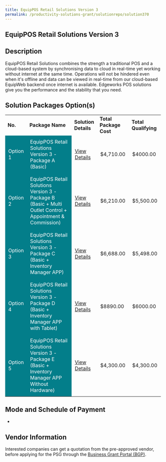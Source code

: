 ```yaml
---
title: EquipPOS Retail Solutions Version 3
permalink: /productivity-solutions-grant/solutionrepo/solution370
---
```


## EquipPOS Retail Solutions Version 3

## Description

EquipPOS Retail Solutions combines the strength a traditional POS and a cloud-based system by synchronising data to cloud in real-time yet working without internet at the same time. Operations will not be hindered even when it's offline and  data can be viewed in real-time from our cloud-based EquipWeb backend once internet is available. Edgeworks POS solutions give you the performance and the stability that you need.

## Solution Packages Option(s)

<table>
<tr>
<td><b>No.</b></td>
<td><b>Package Name</b></td>
<td><b>Solution Details</b></td>
<td><b>Total Package Cost</b></td>
<td><b>Total Qualifying</b></td>
</tr>
<tr>
<td style='padding: 10px; background-color: #037E8A; color: #FFFFFF;'>Option 1</td>
<td style='padding: 10px; background-color: #037E8A; color: #FFFFFF;'>EquipPOS Retail Solutions Version 3 - Package A (Basic)</td>
<td style='padding: 10px;'><a href='https://www.gobusiness.gov.sg/images/psg/Desensitised_Edgework_Annex_3_CR_wef_25_Nov_2021_Part_1.pdf' target='_blank'>View Details</a></td>
<td style='padding: 10px;'>$4,710.00</td>
<td style='padding: 10px;'>$4000.00</td>
</tr>
<tr>
<td style='padding: 10px; background-color: #037E8A; color: #FFFFFF;'>Option 2</td>
<td style='padding: 10px; background-color: #037E8A; color: #FFFFFF;'>EquipPOS Retail Solutions Version 3 - Package B (Basic + Multi Outlet Control + Appointment & Commission)</td>
<td style='padding: 10px;'><a href='https://www.gobusiness.gov.sg/images/psg/Desensitised_Edgework_Annex_3_CR_wef_25_Nov_2021_Part_2.pdf' target='_blank'>View Details</a></td>
<td style='padding: 10px;'>$6,210.00</td>
<td style='padding: 10px;'>$5,500.00</td>
</tr>
<tr>
<td style='padding: 10px; background-color: #037E8A; color: #FFFFFF;'>Option 3</td>
<td style='padding: 10px; background-color: #037E8A; color: #FFFFFF;'>EquipPOS Retail Solutions Version 3 - Package C (Basic + Inventory Manager APP)</td>
<td style='padding: 10px;'><a href='https://www.gobusiness.gov.sg/images/psg/Desensitised_Edgework_Annex_3_CR_wef_25_Nov_2021_Part_3.pdf' target='_blank'>View Details</a></td>
<td style='padding: 10px;'>$6,688.00</td>
<td style='padding: 10px;'>$5,498.00</td>
</tr>
<tr>
<td style='padding: 10px; background-color: #037E8A; color: #FFFFFF;'>Option 4</td>
<td style='padding: 10px; background-color: #037E8A; color: #FFFFFF;'>EquipPOS Retail Solutions Version 3 - Package D (Basic + Inventory Manager APP with Tablet)</td>
<td style='padding: 10px;'><a href='https://www.gobusiness.gov.sg/images/psg/Desensitised_Edgework_Annex_3_CR_wef_25_Nov_2021_Part_4.pdf' target='_blank'>View Details</a></td>
<td style='padding: 10px;'>$8890.00</td>
<td style='padding: 10px;'>$6000.00</td>
</tr>
<tr>
<td style='padding: 10px; background-color: #037E8A; color: #FFFFFF;'>Option 5</td>
<td style='padding: 10px; background-color: #037E8A; color: #FFFFFF;'>EquipPOS Retail Solutions Version 3 - Package E (Basic + Inventory Manager APP Without Hardware)</td>
<td style='padding: 10px;'><a href='https://www.gobusiness.gov.sg/images/psg/Desensitised_Edgework_Annex_3_CR_wef_25_Nov_2021_Part_5.pdf' target='_blank'>View Details</a></td>
<td style='padding: 10px;'>$4,300.00</td>
<td style='padding: 10px;'>$4,300.00</td>
</tr>
</table>

## Mode and Schedule of Payment

 - 

## Vendor Information

 

Interested companies can get a quotation from the pre-approved vendor, before applying for the PSG through the <a href='https://www.businessgrants.gov.sg/' target='_blank' rel='noopener'>Business Grant Portal (BGP)</a>.

<script src="/jquery/resize-tables.js"></script>
